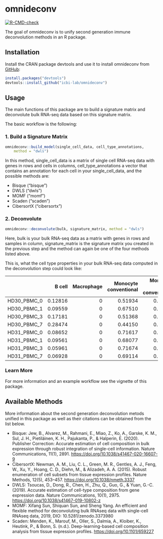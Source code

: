 
<!-- README.md is generated from README.Rmd. Please edit that file -->

# omnideconv

<!-- badges: start -->

[![R-CMD-check](https://github.com/icbi-lab/omnideconv/workflows/R-CMD-check/badge.svg)](https://github.com/icbi-lab/omnideconv/actions)
<!-- badges: end -->

The goal of omnideconv is to unify second generation immune
deconvolution methods in an R package.

## Installation

Install the CRAN package devtools and use it to install omnideconv from
[GitHub](https://github.com/):

``` r
install.packages("devtools")
devtools::install_github("icbi-lab/omnideconv")
```

## Usage

The main functions of this package are to build a signature matrix and
deconvolute bulk RNA-seq data based on this signature matrix.

The basic workflow is the following:

### 1. Build a Signature Matrix

``` r
omnideconv::build_model(single_cell_data, cell_type_annotations, 
    method = "dwls")
```

In this method, single\_cell\_data is a matrix of single cell RNA-seq
data with genes in rows and cells in columns, cell\_type\_annotations a
vector that contains an annotation for each cell in your
single\_cell\_data, and the possible methods are:

-   Bisque (“bisque”)
-   DWLS (“dwls”)
-   MOMF (“momf”)
-   Scaden (“scaden”)
-   CibersortX (“cibersortx”)

### 2. Deconvolute

``` r
omnideconv::deconvolute(bulk, signature_matrix, method = "dwls")
```

Here, bulk is your bulk RNA-seq data as a matrix with genes in rows and
samples in column, signature\_matrix is the signature matrix you created
in the previous step and the method can again be one of the four methods
listed above.

This is, what the cell type properties in your bulk RNA-seq data
computed in the deconvolution step could look like:

|               |  B cell | Macrophage | Monocyte conventional | Monocyte non-conventional | NK cell | T cell CD4 | T cell CD8 | T cell dividing | T cell regulatory |
|:--------------|--------:|-----------:|----------------------:|--------------------------:|--------:|-----------:|-----------:|----------------:|------------------:|
| HD30\_PBMC\_0 | 0.12816 |          0 |               0.51934 |                   0.13378 | 0.18987 |    0.00000 |    0.00561 |               0 |           0.02325 |
| HD30\_PBMC\_1 | 0.09559 |          0 |               0.67510 |                   0.00696 | 0.19640 |    0.00000 |    0.00000 |               0 |           0.02595 |
| HD30\_PBMC\_3 | 0.17181 |          0 |               0.51368 |                   0.05744 | 0.16574 |    0.07258 |    0.00000 |               0 |           0.01876 |
| HD30\_PBMC\_7 | 0.28474 |          0 |               0.44150 |                   0.03053 | 0.17612 |    0.05122 |    0.00000 |               0 |           0.01590 |
| HD31\_PBMC\_0 | 0.08652 |          0 |               0.71617 |                   0.00000 | 0.05495 |    0.10743 |    0.02555 |               0 |           0.00937 |
| HD31\_PBMC\_1 | 0.09561 |          0 |               0.68077 |                   0.00000 | 0.04447 |    0.14894 |    0.02204 |               0 |           0.00818 |
| HD31\_PBMC\_3 | 0.05961 |          0 |               0.71674 |                   0.00000 | 0.05728 |    0.12130 |    0.02990 |               0 |           0.01516 |
| HD31\_PBMC\_7 | 0.06928 |          0 |               0.69114 |                   0.00000 | 0.07708 |    0.08902 |    0.04345 |               0 |           0.03003 |

### Learn More

For more information and an example workflow see the vignette of this
package.

## Available Methods

More information about the second generation deconvolution metods
unified in this package as well as their citations can be obtained from
the list below.

-   Bisque: Jew, B., Alvarez, M., Rahmani, E., Miao, Z., Ko, A.,
    Garske, K. M., Sul, J. H., Pietiläinen, K. H., Pajukanta, P., &
    Halperin, E. (2020). Publisher Correction: Accurate estimation of
    cell composition in bulk expression through robust integration of
    single-cell information. Nature Communications, 11(1), 2891.
    <https://doi.org/10.1038/s41467-020-16607-9>
-   CibersortX: Newman, A. M., Liu, C. L., Green, M. R., Gentles, A. J.,
    Feng, W., Xu, Y., Hoang, C. D., Diehn, M., & Alizadeh, A. A. (2015).
    Robust enumeration of cell subsets from tissue expression profiles.
    Nature Methods, 12(5), 453–457. <https://doi.org/10.1038/nmeth.3337>
-   DWLS: Tsoucas, D., Dong, R., Chen, H., Zhu, Q., Guo, G., & Yuan,
    G.-C. (2019). Accurate estimation of cell-type composition from gene
    expression data. Nature Communications, 10(1), 2975.
    <https://doi.org/10.1038/s41467-019-10802-z>
-   MOMF: Xifang Sun, Shiquan Sun, and Sheng Yang. An efficient and
    flexible method for deconvoluting bulk RNAseq data with single-cell
    RNAseq data, 2019, DIO: 10.5281/zenodo.3373980
-   Scaden: Menden, K., Marouf, M., Oller, S., Dalmia, A., Kloiber, K.,
    Heutink, P., & Bonn, S. (n.d.). Deep-learning-based cell composition
    analysis from tissue expression profiles.
    <https://doi.org/10.1101/659227>
